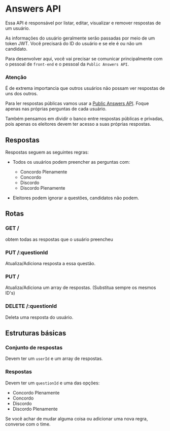 # Answers API
Essa API é responsável por listar, editar, visualizar e remover respostas de um usuário.

As informações do usuário geralmente serão passadas por meio de um token JWT. Você precisará do ID do usuário e se ele é ou não um candidato.

Para desenvolver aqui, você vai precisar se comunicar principalmente com o pessoal de `front-end` e o pessoal da `Public Answers API`.

### Atenção
É de extrema importancia que outros usuários não possam ver respostas de uns dos outros.

Para ler respostas públicas vamos usar a [Public Answers API](https://github.com/Minhacps/votasp-backend/tree/master/api-public-answers). Foque apenas nas próprias perguntas de cada usuário.

Também pensamos em dividir o banco entre respostas públicas e privadas, pois apenas os eleitores devem ter acesso a suas próprias respostas.


## Respostas
Respostas seguem as seguintes regras:
  - Todos os usuários podem preencher as perguntas com:
    - Concordo Plenamente
    - Concordo
    - Discordo
    - Discordo Plenamente

  - Eleitores podem ignorar a questões, candidatos não podem.


## Rotas

### GET /
obtem todas as respostas que o usuário preencheu

### PUT /:questionId
Atualiza/Adiciona resposta a essa questão.

### PUT /
Atualiza/Adiciona um array de respostas. (Substitua sempre os mesmos ID's)

### DELETE /:questionId
Deleta uma resposta do usuário.


## Estruturas básicas
### Conjunto de respostas
Devem ter um `userId` e um array de respostas.

### Respostas
Devem ter um `questionId` e uma das opções:
  - Concordo Plenamente
  - Concordo
  - Discordo
  - Discordo Plenamente


Se você achar de mudar alguma coisa ou adicionar uma nova regra, converse com o time.
